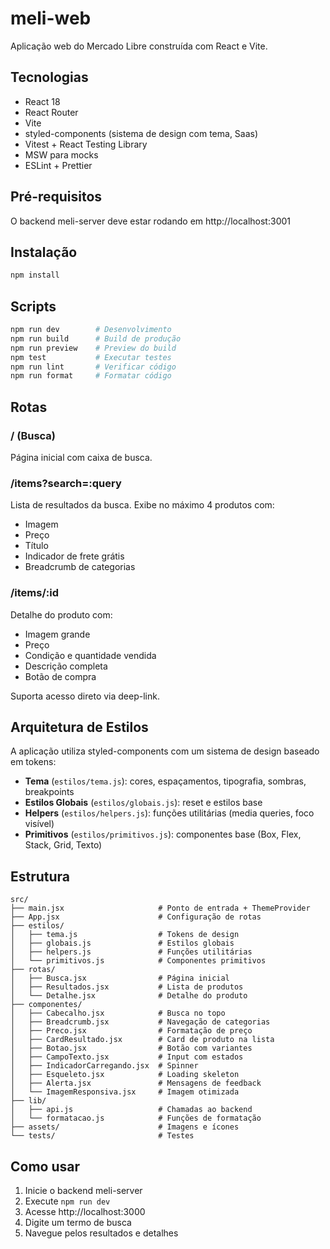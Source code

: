 # meli-web

Aplicação web do Mercado Libre construída com React e Vite.

## Tecnologias

- React 18
- React Router
- Vite
- styled-components (sistema de design com tema, Saas)
- Vitest + React Testing Library
- MSW para mocks
- ESLint + Prettier

## Pré-requisitos

O backend meli-server deve estar rodando em http://localhost:3001

## Instalação

```bash
npm install
```

## Scripts

```bash
npm run dev        # Desenvolvimento
npm run build      # Build de produção
npm run preview    # Preview do build
npm test           # Executar testes
npm run lint       # Verificar código
npm run format     # Formatar código
```

## Rotas

### / (Busca)

Página inicial com caixa de busca.

### /items?search=:query

Lista de resultados da busca. Exibe no máximo 4 produtos com:
- Imagem
- Preço
- Título
- Indicador de frete grátis
- Breadcrumb de categorias

### /items/:id

Detalhe do produto com:
- Imagem grande
- Preço
- Condição e quantidade vendida
- Descrição completa
- Botão de compra

Suporta acesso direto via deep-link.

## Arquitetura de Estilos

A aplicação utiliza styled-components com um sistema de design baseado em tokens:

- **Tema** (`estilos/tema.js`): cores, espaçamentos, tipografia, sombras, breakpoints
- **Estilos Globais** (`estilos/globais.js`): reset e estilos base
- **Helpers** (`estilos/helpers.js`): funções utilitárias (media queries, foco visível)
- **Primitivos** (`estilos/primitivos.js`): componentes base (Box, Flex, Stack, Grid, Texto)

## Estrutura

```
src/
├── main.jsx                     # Ponto de entrada + ThemeProvider
├── App.jsx                      # Configuração de rotas
├── estilos/
│   ├── tema.js                  # Tokens de design
│   ├── globais.js               # Estilos globais
│   ├── helpers.js               # Funções utilitárias
│   └── primitivos.js            # Componentes primitivos
├── rotas/
│   ├── Busca.jsx                # Página inicial
│   ├── Resultados.jsx           # Lista de produtos
│   └── Detalhe.jsx              # Detalhe do produto
├── componentes/
│   ├── Cabecalho.jsx            # Busca no topo
│   ├── Breadcrumb.jsx           # Navegação de categorias
│   ├── Preco.jsx                # Formatação de preço
│   ├── CardResultado.jsx        # Card de produto na lista
│   ├── Botao.jsx                # Botão com variantes
│   ├── CampoTexto.jsx           # Input com estados
│   ├── IndicadorCarregando.jsx  # Spinner
│   ├── Esqueleto.jsx            # Loading skeleton
│   ├── Alerta.jsx               # Mensagens de feedback
│   └── ImagemResponsiva.jsx     # Imagem otimizada
├── lib/
│   ├── api.js                   # Chamadas ao backend
│   └── formatacao.js            # Funções de formatação
├── assets/                      # Imagens e ícones
└── tests/                       # Testes
```

## Como usar

1. Inicie o backend meli-server
2. Execute `npm run dev`
3. Acesse http://localhost:3000
4. Digite um termo de busca
5. Navegue pelos resultados e detalhes


